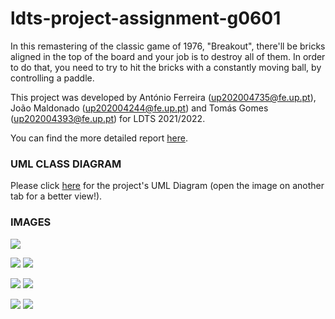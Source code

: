 # ldts-project-assignment-g0601

In this remastering of the classic game of 1976, "Breakout", there'll be bricks aligned in the top of the board and your job is to destroy all of them. In order to do that,
you need to try to hit the bricks with a constantly moving ball, by controlling a paddle. 

This project was developed by António Ferreira (up202004735@fe.up.pt), João Maldonado (up202004244@fe.up.pt) and Tomás Gomes (up202004393@fe.up.pt) for LDTS 2021/2022.

You can find the more detailed report [here](https://github.com/FEUP-LDTS-2021/ldts-project-assignment-g0601/blob/master/docs/README.md).

### UML CLASS DIAGRAM

Please click [here](https://github.com/FEUP-LDTS-2021/ldts-project-assignment-g0601/blob/master/docs/Class%20UML%20Diagram.png) for the project's UML Diagram (open the image on
another tab for a better view!).

### IMAGES

![](https://i.imgur.com/qZc2FTw.png)

![](https://i.imgur.com/C4x6mxn.png)
![](https://i.imgur.com/7Xc3a4Z.png)

![](https://i.imgur.com/rF3vE8Z.png)
![](https://i.imgur.com/pyVT9Tm.png)

![](https://i.imgur.com/o00uOxr.png)
![](https://i.imgur.com/98CeRx0.png)

